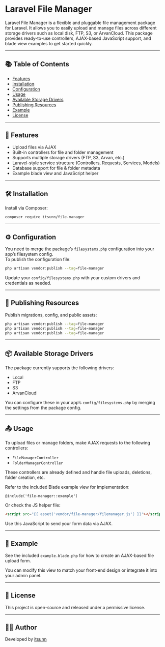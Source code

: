 # Laravel File Manager

Laravel File Manager is a flexible and pluggable file management package for Laravel. It allows you to easily upload and manage files across different storage drivers such as local disk, FTP, S3, or ArvanCloud. This package provides ready-to-use controllers, AJAX-based JavaScript support, and blade view examples to get started quickly.

---

## 📚 Table of Contents

- [Features](#features)
- [Installation](#installation)
- [Configuration](#configuration)
- [Usage](#usage)
- [Available Storage Drivers](#available-storage-drivers)
- [Publishing Resources](#publishing-resources)
- [Example](#example)
- [License](#license)

---

## 🚀 Features

- Upload files via AJAX
- Built-in controllers for file and folder management
- Supports multiple storage drivers (FTP, S3, Arvan, etc.)
- Laravel-style service structure (Controllers, Requests, Services, Models)
- Database support for file & folder metadata
- Example blade view and JavaScript helper

---

## 🛠 Installation

Install via Composer:

```bash
composer require itsunn/file-manager
```

---

## ⚙️ Configuration

You need to merge the package’s `filesystems.php` configuration into your app’s filesystem config.  
To publish the configuration file:

```bash
php artisan vendor:publish --tag=file-manager
```

Update your `config/filesystems.php` with your custom drivers and credentials as needed.

---

## 📂 Publishing Resources

Publish migrations, config, and public assets:

```bash
php artisan vendor:publish --tag=file-manager
php artisan vendor:publish --tag=file-manager
php artisan vendor:publish --tag=file-manager
```

---

## 📦 Available Storage Drivers

The package currently supports the following drivers:

- Local
- FTP
- S3
- ArvanCloud

You can configure these in your app’s `config/filesystems.php` by merging the settings from the package config.

---

## 📤 Usage

To upload files or manage folders, make AJAX requests to the following controllers:

- `FileManagerController`
- `FolderManagerController`

These controllers are already defined and handle file uploads, deletions, folder creation, etc.

Refer to the included Blade example view for implementation:

```blade
@include('file-manager::example')
```

Or check the JS helper file:

```html
<script src="{{ asset('vendor/file-manager/filemanager.js') }}"></script>
```

Use this JavaScript to send your form data via AJAX.

---

## 📎 Example

See the included `example.blade.php` for how to create an AJAX-based file upload form.

You can modify this view to match your front-end design or integrate it into your admin panel.

---

## 📃 License

This project is open-source and released under a permissive license.

---

## 👨‍💻 Author

Developed by [itsunn](https://github.com/itsunn)
